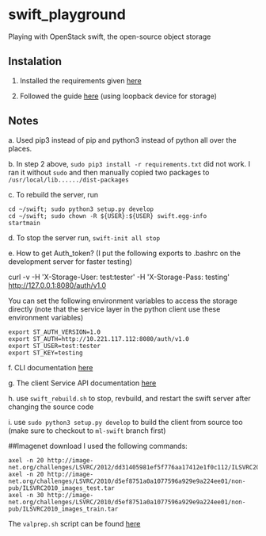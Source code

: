 # swift_playground

Playing with OpenStack swift, the open-source object storage

## Instalation

1. Installed the requirements given [here](https://docs.openstack.org/swift/latest/getting_started.html)

2. Followed the guide [here](https://docs.openstack.org/swift/latest/development_saio.html) (using loopback device for storage)

## Notes

a. Used pip3 instead of pip and python3 instead of python all over the places.

b. In step 2 above, `sudo pip3 install -r requirements.txt` did not work. 
I ran it without `sudo` and then manually copied two packages to `/usr/local/lib....../dist-packages`

c. To rebuild the server, run

```
cd ~/swift; sudo python3 setup.py develop
cd ~/swift; sudo chown -R ${USER}:${USER} swift.egg-info
startmain
```

d. To stop the server run, `swift-init all stop`

e. How to get Auth_token? (I put the following exports to .bashrc on the development server for faster testing)

curl -v -H 'X-Storage-User: test:tester' -H 'X-Storage-Pass: testing' http://127.0.0.1:8080/auth/v1.0

You can set the following environment variables to access the storage directly 
(note that the service layer in the python client use these environment variables)

```
export ST_AUTH_VERSION=1.0
export ST_AUTH=http://10.221.117.112:8080/auth/v1.0
export ST_USER=test:tester
export ST_KEY=testing
```

f. CLI documentation [here](https://docs.openstack.org/python-swiftclient/latest/cli/index.html)

g. The client Service API documentation [here](https://docs.openstack.org/python-swiftclient/latest/service-api.html)

h. use `swift_rebuild.sh` to stop, revbuild, and restart the swift server after changing the source code

i. use `sudo python3 setup.py develop` to build the client from source too (make sure to checkout to `ml-swift` branch first)

##Imagenet download
I used the following commands:

```
axel -n 20 http://image-net.org/challenges/LSVRC/2012/dd31405981ef5f776aa17412e1f0c112/ILSVRC2012_img_val.tar
axel -n 20 http://image-net.org/challenges/LSVRC/2010/d5ef8751a0a1077596a929e9a224ee01/non-pub/ILSVRC2010_images_test.tar
axel -n 30 http://image-net.org/challenges/LSVRC/2010/d5ef8751a0a1077596a929e9a224ee01/non-pub/ILSVRC2010_images_train.tar
```
The `valprep.sh` script can be found [here](https://raw.githubusercontent.com/soumith/imagenetloader.torch/master/valprep.sh)
